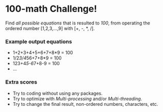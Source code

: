 # 100-math Challenge!
Find *all possible equations* that is resulted to *100*, from operating the ordered number [1,2,3,...,9] with [+, -, *, /].

### Example output equations
- 1+2+3+4+5+6+7+8*9 = 100
- 1/2*3/4*56+7+8*9 = 100
- 123+4*5-6*7+8-9 = 100
- ...

### Extra scores
- Try to coding without using any packages.
- Try to optimize with *Multi-processing* and/or *Multi-threading*.
- Try to change the final result, non-ordered numbers, characters, etc.
